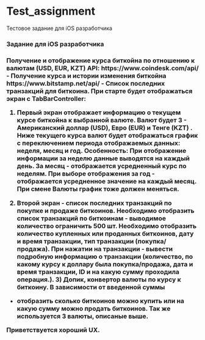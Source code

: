 # Test_assignment
Тестовое задание для iOS разработчика 
<h3>Задание для iOS разработчика<h3>
Получение и отображение курса биткойна по отношению к валютам (USD, EUR, KZT)
API: https://www.coindesk.com/api/ - Получение курса и истории изменения биткойна
https://www.bitstamp.net/api/ - Список последних транзакций для биткоина. При старте будет отображаться экран с TabBarController:

1) Первый экран отображает информацию о текущем курсе биткойна к выбранной
валюте. Валют будет 3 - Американский доллар (USD), Евро (EUR) и Тенге (KZT) . Ниже текущего курса валют будет отображаться график с переключением периода
отображаемых данных: неделя, месяц и год. Особенность: При отображение информации за неделю данные выводятся на
каждый день. За месяц - отображается усредненный курс по неделям. При выборе
отображения за год - отображается усредненное значение на каждый месяц. При смене Валюты график тоже должен меняться. 

2) Второй экран - список последних транзакций по покупке и продаже биткоинов. Необходимо отобразить список транзакций по биткоинам - выводимое количество
ограничить 500 шт. Необходимо отобразить количество купленных или проданных
биткоинов, дату и время транзакции, тип транзакции (покупка/продажа). При нажатии на транзакции - вывести подробную информацию о транзакции
(количество, по какому курсу к доллару была покупка/продажа, дата и время
транзакции, ID и на какую сумму проходила операция.). 3) Допик, конвертор валюты по курсу к биткоину. В зависимости от введенной суммы
- отобразить сколько биткоинов можно купить или на какую сумму можно продать
биткоинов. Так же используется 3 валюты, описаные выше.

Приветствуется хороший UX.
